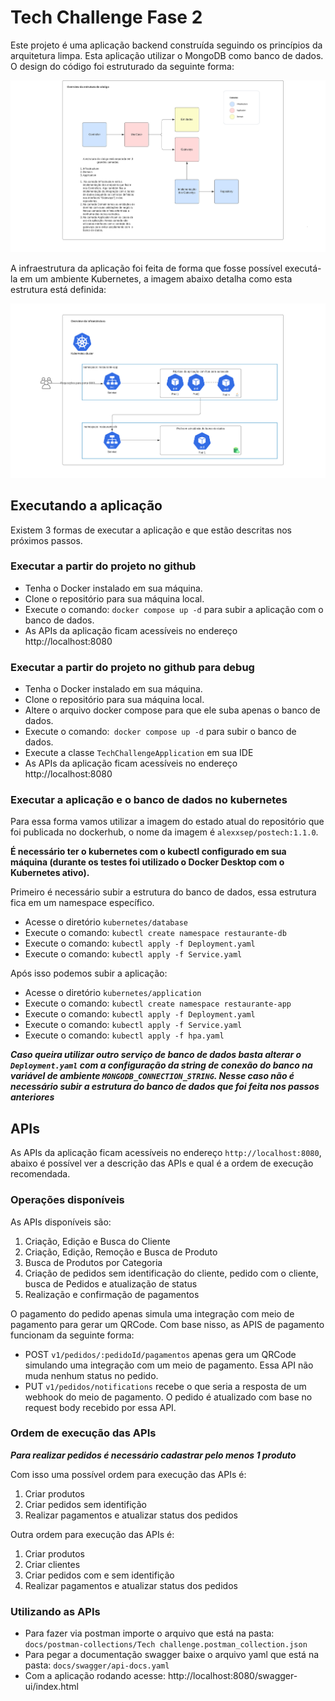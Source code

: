 # Tech Challenge Fase 2

Este projeto é uma aplicação backend construída seguindo os princípios da arquitetura limpa. Esta aplicação utilizar o MongoDB como banco de dados.
O design do código foi estruturado da seguinte forma:

![](docs/diagramas/Estrutura-codigo.png?raw=true)


A infraestrutura da aplicação foi feita de forma que fosse possível executá-la em um ambiente Kubernetes, a imagem abaixo detalha como esta estrutura está definida:

![](docs/diagramas/infraestrutura.png?raw=true)


## Executando a aplicação
Existem 3 formas de executar a aplicação e que estão descritas nos próximos passos.

### Executar a partir do projeto no github
- Tenha o Docker instalado em sua máquina.
- Clone o repositório para sua máquina local.
- Execute o comando: `docker compose up -d` para subir a aplicação com o banco de dados.
- As APIs da aplicação ficam acessíveis no endereço http://localhost:8080

### Executar a partir do projeto no github para debug
- Tenha o Docker instalado em sua máquina.
- Clone o repositório para sua máquina local.
- Altere o arquivo docker compose para que ele suba apenas o banco de dados.
- Execute o comando:` docker compose up -d` para subir o banco de dados.
- Execute a classe `TechChallengeApplication` em sua IDE
- As APIs da aplicação ficam acessíveis no endereço http://localhost:8080

### Executar a aplicação e o banco de dados no kubernetes

Para essa forma vamos utilizar a imagem do estado atual do repositório que foi publicada no dockerhub, o nome da imagem é `alexxsep/postech:1.1.0`.

**É necessário ter o kubernetes com o kubectl configurado em sua máquina (durante os testes foi utilizado o Docker Desktop com o Kubernetes ativo).** 

Primeiro é necessário subir a estrutura do banco de dados, essa estrutura fica em um namespace específico.
- Acesse o diretório `kubernetes/database`
- Execute o comando: `kubectl create namespace restaurante-db`
- Execute o comando: `kubectl apply -f Deployment.yaml`
- Execute o comando: `kubectl apply -f Service.yaml`
   

Após isso podemos subir a aplicação:
- Acesse o diretório `kubernetes/application`
- Execute o comando: `kubectl create namespace restaurante-app`
- Execute o comando: `kubectl apply -f Deployment.yaml`
- Execute o comando: `kubectl apply -f Service.yaml`
- Execute o comando: `kubectl apply -f hpa.yaml`

***Caso queira utilizar outro serviço de banco de dados basta alterar o `Deployment.yaml` com a configuração da string de conexão do banco na variável de ambiente `MONGODB_CONNECTION_STRING`. Nesse caso não é necessário subir a estrutura do banco de dados que foi feita nos passos anteriores***





## APIs

As APIs da aplicação ficam acessíveis no endereço `http://localhost:8080`, abaixo é possível ver a descrição das APIs e qual é a ordem de execução recomendada.

### Operações disponíveis
As APIs disponíveis são:
1. Criação, Edição e Busca do Cliente
2. Criação, Edição, Remoção e Busca de Produto
3. Busca de Produtos por Categoria
4. Criação de pedidos sem identificação do cliente, pedido com o cliente, busca de Pedidos e atualização de status
5. Realização e confirmação de pagamentos 
    
O pagamento do pedido apenas simula uma integração com meio de pagamento para gerar um QRCode. Com base nisso, as APIS de pagamento funcionam da seguinte forma:
- POST `v1/pedidos/:pedidoId/pagamentos` apenas gera um QRCode simulando uma integração com um meio de pagamento. Essa API não muda nenhum status no pedido.
- PUT `v1/pedidos/notifications` recebe o que seria a resposta de um webhook do meio de pagamento. O pedido é atualizado com base no request body recebido por essa API.


### Ordem de execução das APIs
***Para realizar pedidos é necessário cadastrar pelo menos 1 produto***

Com isso uma possível ordem para execução das APIs é:
1. Criar produtos
2. Criar pedidos sem identifição 
3. Realizar pagamentos e atualizar status dos pedidos

Outra ordem para execução das APIs é:
1. Criar produtos
2. Criar clientes
3. Criar pedidos com e sem identifição 
4. Realizar pagamentos e atualizar status dos pedidos


### Utilizando as APIs 
- Para fazer via postman importe o arquivo que está na pasta: `docs/postman-collections/Tech challenge.postman_collection.json`
- Para pegar a documentação swagger baixe o arquivo yaml que está na pasta: `docs/swagger/api-docs.yaml`
- Com a aplicação rodando acesse: http://localhost:8080/swagger-ui/index.html
